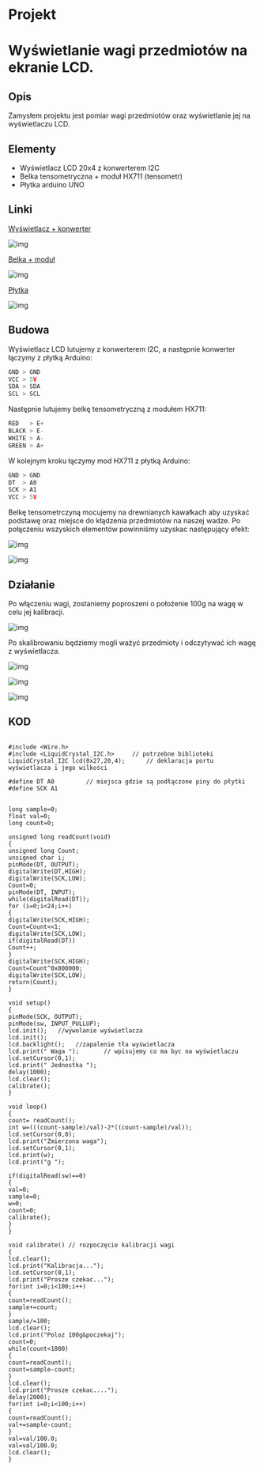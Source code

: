 # Projekt

# Wyświetlanie wagi przedmiotów na ekranie LCD.


## Opis

Zamysłem projektu jest pomiar wagi przedmiotów oraz wyświetlanie jej na wyświetlaczu LCD.

## Elementy

* Wyświetlacz LCD 20x4 z konwerterem I2C
* Belka tensometryczna + moduł HX711 (tensometr)
* Płytka arduino UNO


## Linki

[Wyświetlacz + konwerter](https://botland.com.pl/wyswietlacze-alfanumeryczne-i-graficzne/2640-wyswietlacz-lcd-4x20-znakow-niebieski-konwerter-i2c-lcm1602-5904422331061.html?utm_source=skapiec&utm_medium=pricewars2&utm_campaign=wyswietlacz-lcd-4x20-znakow-niebieski-konwerter-i2c-lcm1602)

![img](./image/lcd.png)

[Belka + moduł](https://allegro.pl/oferta/modul-hx711-tensometr-belka-tensometryczna-20kg-8277006903?snapshot=MjAyMi0wMS0wOVQyMDowNzoyOS45ODFaO2J1eWVyO2JhOTAyYTUzZmJiZTIzMWFkZjdjZWIyZTUzYmI3MjA4YWZjYjU3YzBmM2I0ZDEzNjEwOGU0MzJhOTlmNmU4ZDA%3D)

![img](./image/belka.png)

[Płytka](https://allegro.pl/oferta/zestaw-startowy-do-arduino-uno-r3-atmega328-ch340-10102800766 ) 

![img](./image/uno.png)



## Budowa

Wyświetlacz LCD lutujemy z konwerterem I2C, a następnie konwerter łączymy z płytką Arduino:

```cpp
GND > GND 
VCC > 5V  
SDA > SDA 
SCL > SCL 
```
Następnie lutujemy belkę tensometryczną z modułem HX711:

```cpp
RED   > E+
BLACK > E-
WHITE > A-
GREEN > A+
```

W kolejnym kroku łączymy mod HX711 z płytką Arduino:

```cpp
GND > GND
DT  > A0
SCK > A1
VCC > 5V
```

Belkę tensometrczyną mocujemy na drewnianych kawałkach aby uzyskać podstawę oraz miejsce do kłądzenia przedmiotów na naszej wadze. 
Po połączeniu wszyskich elementów powinniśmy uzyskac następujący efekt:

![img](./image/calosc1.png)

![img](./image/calosc2.png)

## Działanie

Po włączeniu wagi, zostaniemy poproszeni o położenie 100g na wagę w celu jej kalibracji.

![img](./image/kalibracja.png)

Po skalibrowaniu będziemy mogli ważyć przedmioty i odczytywać ich wagę z wyświetlacza.

![img](./image/waga0.png)

![img](./image/waga1.png)

![img](./image/waga2.png)





## KOD

```cp

#include <Wire.h> 
#include <LiquidCrystal_I2C.h>     // potrzebne biblioteki
LiquidCrystal_I2C lcd(0x27,20,4);      // deklaracja portu wyświetlacza i jego wilkości
 
#define DT A0         // miejsca gdzie są podłączone piny do płytki
#define SCK A1

 
long sample=0;
float val=0;
long count=0;
 
unsigned long readCount(void)
{
unsigned long Count;
unsigned char i;
pinMode(DT, OUTPUT);
digitalWrite(DT,HIGH);
digitalWrite(SCK,LOW);
Count=0;
pinMode(DT, INPUT);
while(digitalRead(DT));
for (i=0;i<24;i++)
{
digitalWrite(SCK,HIGH);
Count=Count<<1;
digitalWrite(SCK,LOW);
if(digitalRead(DT))
Count++;
}
digitalWrite(SCK,HIGH);
Count=Count^0x800000;
digitalWrite(SCK,LOW);
return(Count);
}
 
void setup()
{
pinMode(SCK, OUTPUT);
pinMode(sw, INPUT_PULLUP);
lcd.init();   //wywolanie wyświetlacza
lcd.init();
lcd.backlight();   //zapalenie tła wyświetlacza
lcd.print(" Waga ");       // wpisujemy co ma byc na wyświetlaczu
lcd.setCursor(0,1);
lcd.print(" Jednostka ");
delay(1000);
lcd.clear();
calibrate();
}
 
void loop()
{
count= readCount();
int w=(((count-sample)/val)-2*((count-sample)/val));
lcd.setCursor(0,0);
lcd.print("Zmierzona waga");
lcd.setCursor(0,1);
lcd.print(w);
lcd.print("g ");
 
if(digitalRead(sw)==0)
{
val=0;
sample=0;
w=0;
count=0;
calibrate();
}
}
 
void calibrate() // rozpoczęcie kalibracji wagi
{
lcd.clear();
lcd.print("Kalibracja...");
lcd.setCursor(0,1);
lcd.print("Prosze czekac...");
for(int i=0;i<100;i++)
{
count=readCount();
sample+=count;
}
sample/=100;
lcd.clear();
lcd.print("Poloz 100g&poczekaj");
count=0;
while(count<1000)
{
count=readCount();
count=sample-count;
}
lcd.clear();
lcd.print("Prosze czekac....");
delay(2000);
for(int i=0;i<100;i++)
{
count=readCount();
val+=sample-count;
}
val=val/100.0;
val=val/100.0; 
lcd.clear();
}
```
